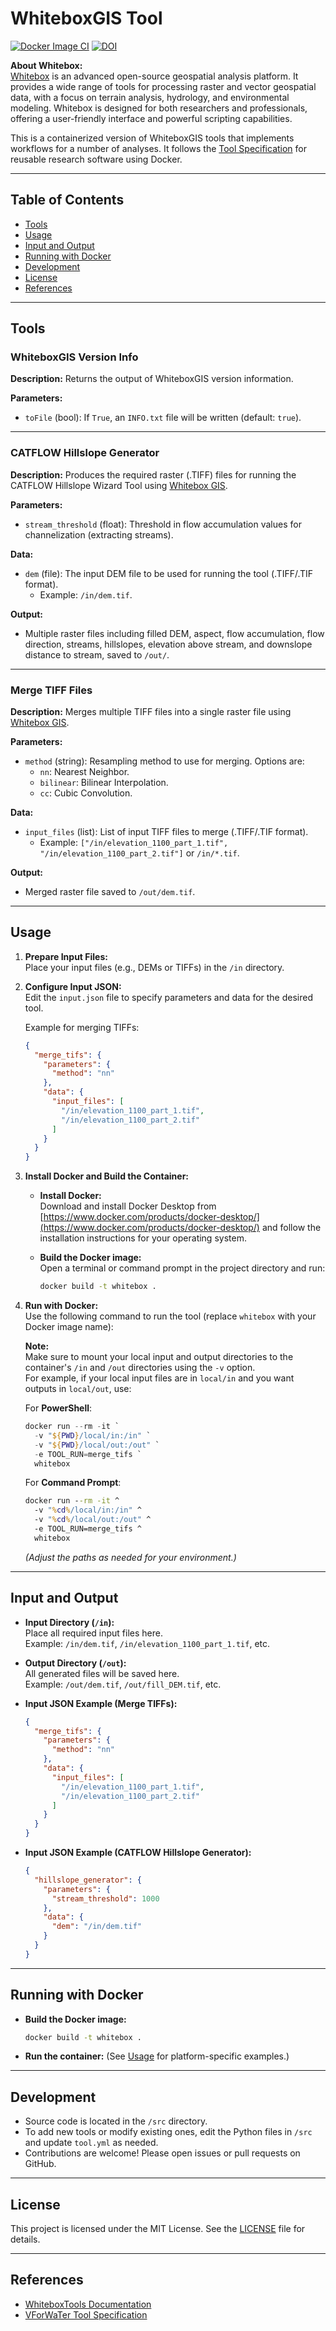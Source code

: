 # WhiteboxGIS Tool

[![Docker Image CI](https://github.com/VForWaTer/tool_whiteboxgis/actions/workflows/docker-image.yml/badge.svg)](https://github.com/VForWaTer/tool_whiteboxgis/actions/workflows/docker-image.yml)
[![DOI](https://zenodo.org/badge/610682357.svg)](https://zenodo.org/badge/latestdoi/610682357)

**About Whitebox:**  
[Whitebox](https://www.whiteboxgeo.com/) is an advanced open-source geospatial analysis platform. It provides a wide range of tools for processing raster and vector geospatial data, with a focus on terrain analysis, hydrology, and environmental modeling. Whitebox is designed for both researchers and professionals, offering a user-friendly interface and powerful scripting capabilities.

This is a containerized version of WhiteboxGIS tools that implements workflows for a number of analyses. It follows the [Tool Specification](https://vforwater.github.io/tool-specs/) for reusable research software using Docker.

---

## Table of Contents

- [Tools](#tools)
- [Usage](#usage)
- [Input and Output](#input-and-output)
- [Running with Docker](#running-with-docker)
- [Development](#development)
- [License](#license)
- [References](#references)

---

## Tools

### WhiteboxGIS Version Info
**Description:** Returns the output of WhiteboxGIS version information.

**Parameters:**
- `toFile` (bool): If `True`, an `INFO.txt` file will be written (default: `true`).

---

### CATFLOW Hillslope Generator
**Description:** Produces the required raster (.TIFF) files for running the CATFLOW Hillslope Wizard Tool using [Whitebox GIS](https://www.whiteboxgeo.com/).

**Parameters:**
- `stream_threshold` (float): Threshold in flow accumulation values for channelization (extracting streams).

**Data:**
- `dem` (file): The input DEM file to be used for running the tool (.TIFF/.TIF format).
  - Example: `/in/dem.tif`.

**Output:**
- Multiple raster files including filled DEM, aspect, flow accumulation, flow direction, streams, hillslopes, elevation above stream, and downslope distance to stream, saved to `/out/`.

---

### Merge TIFF Files
**Description:** Merges multiple TIFF files into a single raster file using [Whitebox GIS](https://www.whiteboxgeo.com/).

**Parameters:**
- `method` (string): Resampling method to use for merging. Options are:
  - `nn`: Nearest Neighbor.
  - `bilinear`: Bilinear Interpolation.
  - `cc`: Cubic Convolution.

**Data:**
- `input_files` (list): List of input TIFF files to merge (.TIFF/.TIF format).
  - Example: `["/in/elevation_1100_part_1.tif", "/in/elevation_1100_part_2.tif"]` or `/in/*.tif`.

**Output:**
- Merged raster file saved to `/out/dem.tif`.

---

## Usage

1. **Prepare Input Files:**  
   Place your input files (e.g., DEMs or TIFFs) in the `/in` directory.

2. **Configure Input JSON:**  
   Edit the `input.json` file to specify parameters and data for the desired tool.

   Example for merging TIFFs:
   ```json
   {
     "merge_tifs": {
       "parameters": {
         "method": "nn"
       },
       "data": {
         "input_files": [
           "/in/elevation_1100_part_1.tif",
           "/in/elevation_1100_part_2.tif"
         ]
       }
     }
   }
   ```

3. **Install Docker and Build the Container:**

   - **Install Docker:**  
     Download and install Docker Desktop from [https://www.docker.com/products/docker-desktop/](https://www.docker.com/products/docker-desktop/) and follow the installation instructions for your operating system.

   - **Build the Docker image:**  
     Open a terminal or command prompt in the project directory and run:
     ```sh
     docker build -t whitebox .
     ```

4. **Run with Docker:**  
   Use the following command to run the tool (replace `whitebox` with your Docker image name):

   **Note:**  
   Make sure to mount your local input and output directories to the container's `/in` and `/out` directories using the `-v` option.  
   For example, if your local input files are in `local/in` and you want outputs in `local/out`, use:

   For **PowerShell**:
   ```powershell
   docker run --rm -it `
     -v "${PWD}/local/in:/in" `
     -v "${PWD}/local/out:/out" `
     -e TOOL_RUN=merge_tifs `
     whitebox
   ```

   For **Command Prompt**:
   ```cmd
   docker run --rm -it ^
     -v "%cd%/local/in:/in" ^
     -v "%cd%/local/out:/out" ^
     -e TOOL_RUN=merge_tifs ^
     whitebox
   ```

   *(Adjust the paths as needed for your environment.)*

---

## Input and Output

- **Input Directory (`/in`):**  
  Place all required input files here.  
  Example: `/in/dem.tif`, `/in/elevation_1100_part_1.tif`, etc.

- **Output Directory (`/out`):**  
  All generated files will be saved here.  
  Example: `/out/dem.tif`, `/out/fill_DEM.tif`, etc.

- **Input JSON Example (Merge TIFFs):**
  ```json
  {
    "merge_tifs": {
      "parameters": {
        "method": "nn"
      },
      "data": {
        "input_files": [
          "/in/elevation_1100_part_1.tif",
          "/in/elevation_1100_part_2.tif"
        ]
      }
    }
  }
  ```

- **Input JSON Example (CATFLOW Hillslope Generator):**
  ```json
  {
    "hillslope_generator": {
      "parameters": {
        "stream_threshold": 1000
      },
      "data": {
        "dem": "/in/dem.tif"
      }
    }
  }
  ```

---

## Running with Docker

- **Build the Docker image:**
  ```sh
  docker build -t whitebox .
  ```

- **Run the container:**
  (See [Usage](#usage) for platform-specific examples.)

---

## Development

- Source code is located in the `/src` directory.
- To add new tools or modify existing ones, edit the Python files in `/src` and update `tool.yml` as needed.
- Contributions are welcome! Please open issues or pull requests on GitHub.

---

## License

This project is licensed under the MIT License. See the [LICENSE](LICENSE) file for details.

---

## References

- [WhiteboxTools Documentation](https://www.whiteboxgeo.com/manual/wbt_book/available_tools/)
- [VForWaTer Tool Specification](https://github.com/VForWaTer/tool-specs)


